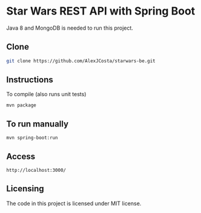 Star Wars REST API with Spring Boot
========================================

Java 8 and MongoDB is needed to run this project.

Clone
--------

```sh
git clone https://github.com/AlexJCosta/starwars-be.git
```

## Instructions

To compile (also runs unit tests)

```
mvn package
```

## To run manually

```
mvn spring-boot:run
```

## Access

```
http://localhost:3000/
```

## Licensing

The code in this project is licensed under MIT license.


